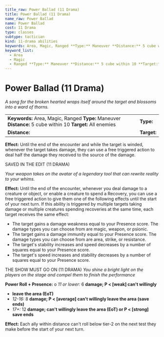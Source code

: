 ```yaml
---
title_raw: Power Ballad (11 Drama)
title: Power Ballad (11 Drama)
name_raw: Power Ballad
name: Power Ballad
cost: 11 Drama
type: classes
subtype: tactician
kind: 11-drama abilities
keywords: Area, Magic, Ranged **Type:** Maneuver **Distance:** 5 cube within 10 **Target:** All enemies
keyword_list:
  - Area
  - Magic
  - Ranged **Type:** Maneuver **Distance:** 5 cube within 10 **Target:** All enemies
---
```


# Power Ballad (11 Drama)

*A song for the broken hearted wraps itself around the target and blossoms into a ward of thorns.*

|                                                                                                             |             |
| :---------------------------------------------------------------------------------------------------------- | :---------- |
| **Keywords:** Area, Magic, Ranged **Type:** Maneuver **Distance:** 5 cube within 10 **Target:** All enemies | **Type:**   |
| **Distance:**                                                                                               | **Target:** |

**Effect:** Until the end of the encounter and while the target is winded, whenever the target takes damage, they can use a free triggered action to deal half the damage they received to the source of the damage.

SAVED IN THE EDIT (11 DRAMA)

*Your weapon takes on the avatar of a legendary tool that can rewrite reality to your whims.*

**Effect:** Until the end of the encounter, whenever you deal damage to a creature or object, or enable a creature to spend a Recovery, you can use a free triggered action to give them one of the following effects until the start of your next turn. If this ability is triggered by multiple targets taking damage or multiple creatures spending recoveries at the same time, each target receives the same effect:

- The target gains a damage weakness equal to your Presence score. The damage types you can choose from are magic, weapon, or psionic.
- The target gains a damage immunity equal to your Presence score. The damage types you can choose from are area, strike, or resistance.
- The target's stability increases and speed decreases by a number of squares equal to your Presence score.
- The target's speed increases and stability decreases by a number of squares equal to your Presence score.

THE SHOW MUST GO ON (11 DRAMA) *You shine a bright light on the players on the stage and compel them to finish the performance*

**Power Roll + Presence:** o *11 or lower:* 6 **damage; P \< \[weak\] can't willingly**

- **leave the area (EoT)**
- *12-16:* 8 **damage; P \< \[average\] can't willingly leave the area (save ends)**
- *17+:* 12 **damage; can't willingly leave the area (EoT) or P \< \[strong\] save ends**

**Effect:** Each ally within distance can't roll below tier-2 on the next test they make before the start of your next turn.
